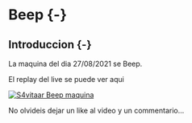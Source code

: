 # Beep {-}

## Introduccion {-}

La maquina del dia 27/08/2021 se Beep.

El replay del live se puede ver aqui

[![S4vitaar Beep maquina](https://img.youtube.com/vi/6pqd0QOc2Oc/0.jpg)](https://www.youtube.com/watch?v=6pqd0QOc2Oc)

No olvideis dejar un like al video y un commentario...
